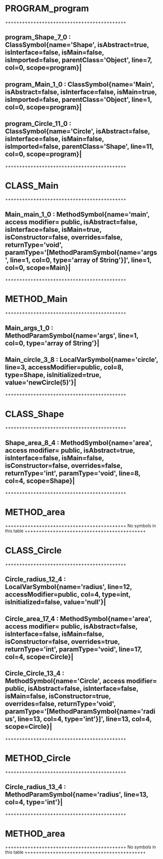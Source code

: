 # PROGRAM_program

+++++++++++++++++++++++++++++++++++++++++++
## program_Shape_7_0 : ClassSymbol{name='Shape', isAbstract=true, isInterface=false, isMain=false, isImported=false, parentClass='Object', line=7, col=0, scope=program}|
## program_Main_1_0 : ClassSymbol{name='Main', isAbstract=false, isInterface=false, isMain=true, isImported=false, parentClass='Object', line=1, col=0, scope=program}|
## program_Circle_11_0 : ClassSymbol{name='Circle', isAbstract=false, isInterface=false, isMain=false, isImported=false, parentClass='Shape', line=11, col=0, scope=program}|

+++++++++++++++++++++++++++++++++++++++++++

# CLASS_Main

+++++++++++++++++++++++++++++++++++++++++++
## Main_main_1_0 : MethodSymbol{name='main', access modifier= public, isAbstract=false, isInterface=false, isMain=true, isConstructor=false, overrides=false, returnType='void', paramType='[MethodParamSymbol{name='args', line=1, col=0, type='array of String'}]', line=1, col=0, scope=Main}|

+++++++++++++++++++++++++++++++++++++++++++

# METHOD_Main

+++++++++++++++++++++++++++++++++++++++++++
## Main_args_1_0 : MethodParamSymbol{name='args', line=1, col=0, type='array of String'}|
## Main_circle_3_8 : LocalVarSymbol{name='circle', line=3, accessModifier=public, col=8, type=Shape, isInitialized=true, value='newCircle(5)'}|

+++++++++++++++++++++++++++++++++++++++++++

# CLASS_Shape

+++++++++++++++++++++++++++++++++++++++++++
## Shape_area_8_4 : MethodSymbol{name='area', access modifier= public, isAbstract=true, isInterface=false, isMain=false, isConstructor=false, overrides=false, returnType='int', paramType='void', line=8, col=4, scope=Shape}|

+++++++++++++++++++++++++++++++++++++++++++

# METHOD_area

+++++++++++++++++++++++++++++++++++++++++++
No symbols in this table
+++++++++++++++++++++++++++++++++++++++++++

# CLASS_Circle

+++++++++++++++++++++++++++++++++++++++++++
## Circle_radius_12_4 : LocalVarSymbol{name='radius', line=12, accessModifier=public, col=4, type=int, isInitialized=false, value='null'}|
## Circle_area_17_4 : MethodSymbol{name='area', access modifier= public, isAbstract=false, isInterface=false, isMain=false, isConstructor=false, overrides=true, returnType='int', paramType='void', line=17, col=4, scope=Circle}|
## Circle_Circle_13_4 : MethodSymbol{name='Circle', access modifier= public, isAbstract=false, isInterface=false, isMain=false, isConstructor=true, overrides=false, returnType='void', paramType='[MethodParamSymbol{name='radius', line=13, col=4, type='int'}]', line=13, col=4, scope=Circle}|

+++++++++++++++++++++++++++++++++++++++++++

# METHOD_Circle

+++++++++++++++++++++++++++++++++++++++++++
## Circle_radius_13_4 : MethodParamSymbol{name='radius', line=13, col=4, type='int'}|

+++++++++++++++++++++++++++++++++++++++++++

# METHOD_area

+++++++++++++++++++++++++++++++++++++++++++
No symbols in this table
+++++++++++++++++++++++++++++++++++++++++++

